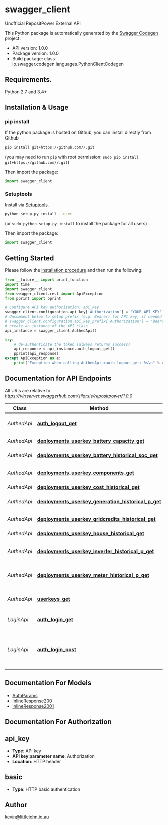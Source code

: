 # swagger_client
Unofficial RepositPower External API

This Python package is automatically generated by the [Swagger Codegen](https://github.com/swagger-api/swagger-codegen) project:

- API version: 1.0.0
- Package version: 1.0.0
- Build package: class io.swagger.codegen.languages.PythonClientCodegen

## Requirements.

Python 2.7 and 3.4+

## Installation & Usage
### pip install

If the python package is hosted on Github, you can install directly from Github

```sh
pip install git+https://github.com//.git
```
(you may need to run `pip` with root permission: `sudo pip install git+https://github.com//.git`)

Then import the package:
```python
import swagger_client 
```

### Setuptools

Install via [Setuptools](http://pypi.python.org/pypi/setuptools).

```sh
python setup.py install --user
```
(or `sudo python setup.py install` to install the package for all users)

Then import the package:
```python
import swagger_client
```

## Getting Started

Please follow the [installation procedure](#installation--usage) and then run the following:

```python
from __future__ import print_function
import time
import swagger_client
from swagger_client.rest import ApiException
from pprint import pprint

# Configure API key authorization: api_key
swagger_client.configuration.api_key['Authorization'] = 'YOUR_API_KEY'
# Uncomment below to setup prefix (e.g. Bearer) for API key, if needed
# swagger_client.configuration.api_key_prefix['Authorization'] = 'Bearer'
# create an instance of the API class
api_instance = swagger_client.AuthedApi()

try:
    # de-authenticate the token (always returns success)
    api_response = api_instance.auth_logout_get()
    pprint(api_response)
except ApiException as e:
    print("Exception when calling AuthedApi->auth_logout_get: %s\n" % e)

```

## Documentation for API Endpoints

All URIs are relative to *https://virtserver.swaggerhub.com/silarsis/repositpower/1.0.0*

Class | Method | HTTP request | Description
------------ | ------------- | ------------- | -------------
*AuthedApi* | [**auth_logout_get**](docs/AuthedApi.md#auth_logout_get) | **GET** /auth/logout | de-authenticate the token (always returns success)
*AuthedApi* | [**deployments_userkey_battery_capacity_get**](docs/AuthedApi.md#deployments_userkey_battery_capacity_get) | **GET** /deployments/{userkey}/battery/capacity | battery capacity in kWh
*AuthedApi* | [**deployments_userkey_battery_historical_soc_get**](docs/AuthedApi.md#deployments_userkey_battery_historical_soc_get) | **GET** /deployments/{userkey}/battery/historical/soc | state of charge of a battery in kWh
*AuthedApi* | [**deployments_userkey_components_get**](docs/AuthedApi.md#deployments_userkey_components_get) | **GET** /deployments/{userkey}/components | installed components and their overall status
*AuthedApi* | [**deployments_userkey_cost_historical_get**](docs/AuthedApi.md#deployments_userkey_cost_historical_get) | **GET** /deployments/{userkey}/cost/historical | energy cost in $
*AuthedApi* | [**deployments_userkey_generation_historical_p_get**](docs/AuthedApi.md#deployments_userkey_generation_historical_p_get) | **GET** /deployments/{userkey}/generation/historical/p | solar generation data as negative real_power in kW
*AuthedApi* | [**deployments_userkey_gridcredits_historical_get**](docs/AuthedApi.md#deployments_userkey_gridcredits_historical_get) | **GET** /deployments/{userkey}/gridcredits/historical | earned gridcredits
*AuthedApi* | [**deployments_userkey_house_historical_get**](docs/AuthedApi.md#deployments_userkey_house_historical_get) | **GET** /deployments/{userkey}/house/historical | house consumption in kW
*AuthedApi* | [**deployments_userkey_inverter_historical_p_get**](docs/AuthedApi.md#deployments_userkey_inverter_historical_p_get) | **GET** /deployments/{userkey}/inverter/historical/p | the battery inverter data as real_power in kW
*AuthedApi* | [**deployments_userkey_meter_historical_p_get**](docs/AuthedApi.md#deployments_userkey_meter_historical_p_get) | **GET** /deployments/{userkey}/meter/historical/p | real power measurements in kW at the grid connection
*AuthedApi* | [**userkeys_get**](docs/AuthedApi.md#userkeys_get) | **GET** /userkeys/ | all userkeys/battery system identifiers for the current user
*LoginApi* | [**auth_login_get**](docs/LoginApi.md#auth_login_get) | **GET** /auth/login | return access token upon successful basic auth
*LoginApi* | [**auth_login_post**](docs/LoginApi.md#auth_login_post) | **POST** /auth/login | return access token upon successful basic or html auth (use username/password, or use basic auth)


## Documentation For Models

 - [AuthParams](docs/AuthParams.md)
 - [InlineResponse200](docs/InlineResponse200.md)
 - [InlineResponse2001](docs/InlineResponse2001.md)


## Documentation For Authorization


## api_key

- **Type**: API key
- **API key parameter name**: Authorization
- **Location**: HTTP header

## basic

- **Type**: HTTP basic authentication


## Author

kevin@littlejohn.id.au

